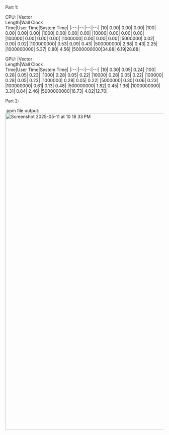 
Part 1:

CPU:
|Vector<br>Length|Wall Clock<br>Time|User Time|System Time|
|:--:|--:|--:|--:|
|10| 0.00| 0.00| 0.00|
|100| 0.00| 0.00| 0.00|
|1000| 0.00| 0.00| 0.00|
|10000| 0.00| 0.00| 0.00|
|100000| 0.00| 0.00| 0.00|
|1000000| 0.00| 0.00| 0.00|
|5000000| 0.02| 0.00| 0.02|
|100000000| 0.53| 0.09| 0.43|
|500000000| 2.68| 0.43| 2.25|
|1000000000| 5.37| 0.80| 4.56|
|5000000000|34.88| 6.19|28.68|

GPU:
|Vector<br>Length|Wall Clock<br>Time|User Time|System Time|
|:--:|--:|--:|--:|
|10| 0.30| 0.05| 0.24|
|100| 0.28| 0.05| 0.23|
|1000| 0.28| 0.05| 0.22|
|10000| 0.28| 0.05| 0.22|
|100000| 0.28| 0.05| 0.23|
|1000000| 0.28| 0.05| 0.22|
|5000000| 0.30| 0.06| 0.23|
|100000000| 0.61| 0.13| 0.48|
|500000000| 1.82| 0.45| 1.36|
|1000000000| 3.31| 0.84| 2.46|
|5000000000|16.73| 4.02|12.70|

Part 2:

.ppm file output:
<img width="1005" alt="Screenshot 2025-05-11 at 10 18 33 PM" src="https://github.com/user-attachments/assets/35b3d497-087f-42b8-bf6a-24fc6f464342" />
